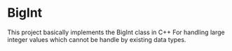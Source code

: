 # BigInt
 This project basically implements the BigInt class in C++ For handling large integer values which cannot be handle by existing data types. 
 
